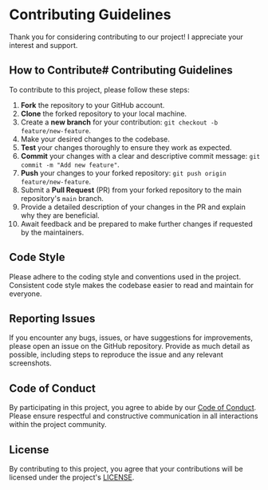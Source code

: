 # Contributing Guidelines

Thank you for considering contributing to our project! I appreciate your interest and support.

## How to Contribute# Contributing Guidelines

To contribute to this project, please follow these steps:

1. **Fork** the repository to your GitHub account.
2. **Clone** the forked repository to your local machine.
3. Create a **new branch** for your contribution: `git checkout -b feature/new-feature`.
4. Make your desired changes to the codebase.
5. **Test** your changes thoroughly to ensure they work as expected.
6. **Commit** your changes with a clear and descriptive commit message: `git commit -m "Add new feature"`.
7. **Push** your changes to your forked repository: `git push origin feature/new-feature`.
8. Submit a **Pull Request** (PR) from your forked repository to the main repository's `main` branch.
9. Provide a detailed description of your changes in the PR and explain why they are beneficial.
10. Await feedback and be prepared to make further changes if requested by the maintainers.

## Code Style

Please adhere to the coding style and conventions used in the project. Consistent code style makes the codebase easier to read and maintain for everyone.

## Reporting Issues

If you encounter any bugs, issues, or have suggestions for improvements, please open an issue on the GitHub repository. Provide as much detail as possible, including steps to reproduce the issue and any relevant screenshots.

## Code of Conduct

By participating in this project, you agree to abide by our [Code of Conduct](CODE_OF_CONDUCT.md). Please ensure respectful and constructive communication in all interactions within the project community.

## License

By contributing to this project, you agree that your contributions will be licensed under the project's [LICENSE](LICENSE). 
